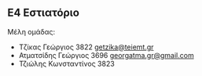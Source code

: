 ## Ε4 Εστιατόριο

Μέλη ομάδας:

- Tζίκας Γεώργιος		3822	getzika@teiemt.gr
- Ατματσίδης Γεώργιος	3696	georgatma.gr@gmail.com
- Τζιώλης Κωνσταντίνος	3823
